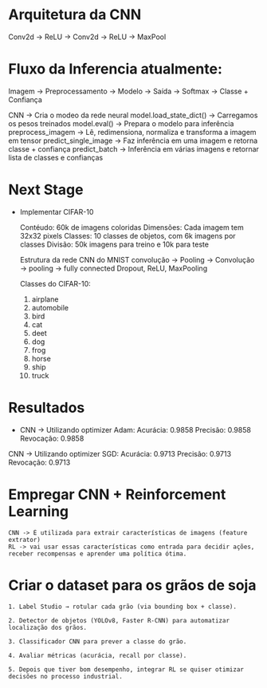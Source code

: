 # Arquitetura da CNN
Conv2d -> ReLU -> Conv2d -> ReLU -> MaxPool

# Fluxo da Inferencia atualmente:
Imagem -> Preprocessamento -> Modelo -> Saída -> Softmax -> Classe + Confiança

CNN -> Cria o modeo da rede neural
model.load_state_dict() -> Carregamos os pesos treinados
model.eval() -> Prepara o modelo para inferência
preprocess_imagem -> Lê, redimensiona, normaliza e transforma a imagem em tensor
predict_single_image -> Faz inferência em uma imagem e retorna classe + confiança
predict_batch -> Inferência em várias imagens e retornar lista de classes e confianças

# Next Stage 
* Implementar CIFAR-10

    Contéudo: 60k de imagens coloridas
    Dimensões: Cada imagem tem 32x32 pixels
    Classes: 10 classes de objetos, com 6k imagens por classes
    Divisão: 50k imagens para treino e 10k para teste

    Estrutura da rede CNN do MNIST
    convolução -> Pooling -> Convolução -> pooling -> fully connected
    Dropout, ReLU, MaxPooling

    Classes do CIFAR-10:
    1. airplane
    2. automobile
    3. bird
    4. cat
    5. deet
    6. dog
    7. frog
    8. horse
    9. ship
    10. truck

# Resultados
* CNN -> Utilizando optimizer Adam: 
Acurácia: 0.9858
Precisão: 0.9858
Revocação: 0.9858

CNN -> Utilizando optimizer SGD:
Acurácia: 0.9713
Precisão: 0.9713
Revocação: 0.9713

# Empregar CNN + Reinforcement Learning
    CNN -> É utilizada para extrair características de imagens (feature extrator)
    RL -> vai usar essas características como entrada para decidir ações, receber recompensas e aprender uma política ótima.

# Criar o dataset para os grãos de soja
    1. Label Studio → rotular cada grão (via bounding box + classe).

    2. Detector de objetos (YOLOv8, Faster R-CNN) para automatizar localização dos grãos.

    3. Classificador CNN para prever a classe do grão.

    4. Avaliar métricas (acurácia, recall por classe).

    5. Depois que tiver bom desempenho, integrar RL se quiser otimizar decisões no processo industrial.